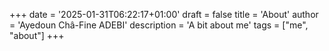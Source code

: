 +++
date = '2025-01-31T06:22:17+01:00'
draft = false
title = 'About'
author = 'Ayedoun Châ-Fine ADEBI'
description = 'A bit about me'
tags = ["me", "about"]
+++
